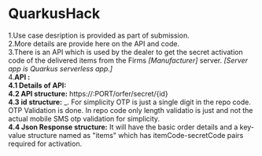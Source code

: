 # QuarkusHack

1.Use case desription is provided as part of submission.  <br/>
2.More details are provide here on the API and code.  <br/>
3.There is an API which is used by the dealer to get the secret activation code of the delivered items from the Firms *[Manufacturer]* server. *[Server app is Quarkus serverless app.]*    <br/>
4.**API :** <br/>
 **4.1 Details of API:** <br/>
 **4.2 API structure:** https://<SERVER-IP>:PORT/orfer/secret/{id}  <br/>
 **4.3 id structure:** <OTP>_<YubikeyGeneratedCode>. For simplicity OTP is just a single digit in the repo code. OTP Validation is done. In repo code only length validatio is just and not the actual mobile SMS otp validation for simplicity.<br/>
 **4.4 Json Response structure:** It will have the basic order details and a key-value structure named as "items" which has itemCode-secretCode pairs required for activation.<br/>
 
